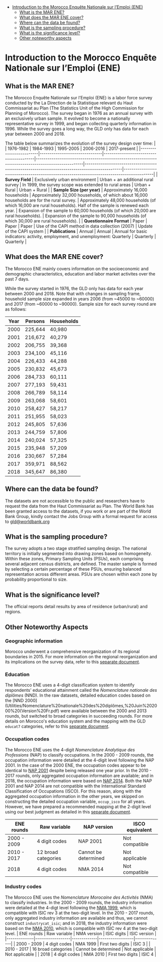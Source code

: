 
-   [Introduction to the Morocco Enquête Nationale sur l’Emploi (ENE)](#introduction-to-morocco-ene)
    -   [What is the MAR ENE?](#what-is-the-mar-ene)
    -   [What does the MAR ENE cover?](#what-does-the-mar-ene-cover)
    -   [Where can the data be found?](#where-can-the-data-be-found)
    -   [What is the sampling
        procedure?](#what-is-the-sampling-procedure)
    -   [What is the significance
        level?](#what-is-the-significance-level)
    -   [Other noteworthy aspects](#other-noteworthy-aspects)


# Introduction to the Morocco Enquête Nationale sur l’Emploi (ENE)

## What is the MAR ENE?

The Morocco Enquête Nationale sur l’Emploi (ENE) is a labor force survey conducted by the La Direction de la Statistique relevant du Haut Commissariat au Plan (The Statistics Unit of the High Commission for Planning of Morocco). The survey began in 1976 as an annual survey with an exclusively urban sample. It evolved to become a nationally representative survey in 1999, and began collecting quarterly information in 1996. While the survey goes a long way, the GLD only has data for each year between 2000 and 2018.  

The table below summarizes the evolution of the survey design over time: 
|                         | 1976-1982                       | 1984-1993                                | 1995-2005                                                                                           | 2006-2016                                                                                     | 2017-present                                                                            |
|-------------------------|--------------------------------|------------------------------------------|------------------------------------------------------------------------------------------------------|-------------------------------------------------------------------------------------------------|---------------------------------------------------------------------------------------------|
| **Survey Field**        | Exclusively urban environment  | Urban + an additional rural survey       | In 1999, the survey scope was extended to rural areas                                               | Urban + Rural                                                                                     | Urban + Rural                                                                                |
| **Sample Size (per year)** | Approximately 16,000 households | Approximately 32,000 households, of which about 16,000 households are for the rural survey. | Approximately 48,000 households (of which 16,000 are rural households). Half of the sample is renewed each year. | Expansion of the sample to 60,000 households (of which 20,000 are rural households).      | Expansion of the sample to 90,000 households (of which 30,000 are rural households).         |
| **Questionnaire Format**   | Paper                           | Paper                                    | Paper                                                                                                 | Use of the CAPI method in data collection (2007)                                               | Update of the CAPI system                                                                      |
| **Publications**        | Annual                          | Annual                                   | Annual for basic indicators: activity, employment, and unemployment: Quarterly                       | Quarterly                                                                                       | Quarterly                                                                                      |


## What does the MAR ENE cover?

The Morocco ENE mainly covers information on the socioeconomic and demographic characteristics, education and labor market activites over the past 7 days. 

While the survey started in 1976, the GLD only has data for each year between 2000 and 2018. Note that with changes in sampling frame, household sample size expanded in years 2006 (from ~45000 to ~60000) and 2017 (from ~60000 to ~90000). Sample size for each survey round are as follows:

| Year | Persons  | Households |
|------|----------|------------|
| 2000 | 225,644  | 40,980     |
| 2001 | 216,672  | 40,279     |
| 2002 | 206,755  | 39,368     |
| 2003 | 234,100  | 45,116     |
| 2004 | 226,433  | 44,288     |
| 2005 | 230,832  | 45,673     |
| 2006 | 284,733  | 60,111     |
| 2007 | 277,193  | 59,431     |
| 2008 | 266,789  | 58,114     |
| 2009 | 263,068  | 58,601     |
| 2010 | 258,427  | 58,217     |
| 2011 | 251,955  | 58,023     |
| 2012 | 245,805  | 57,636     |
| 2013 | 244,759  | 57,806     |
| 2014 | 240,024  | 57,325     |
| 2015 | 235,948  | 57,209     |
| 2016 | 230,667  | 57,284     |
| 2017 | 359,971  | 88,562     |
| 2018 | 345,647  | 86,380     |

## Where can the data be found?

The datasets are not accessible to the public and researchers have to request the data from the Haut Commissariat au Plan. The World Bank has been granted access to the datasets, if you work or are part of the World Bank Group, kindly contact the Jobs Group with a formal request for access to gld@worldbank.org

## What is the sampling procedure?

The survey adopts a two stage stratified sampling design. The national territory is initially segmented into drawing zones based on homogeneity. Within these zones, Primary Sampling Units (PSUs), each comprising several adjacent census districts, are defined. The master sample is formed by selecting a certain percentage of these PSUs, ensuring balanced representation across different areas. PSUs are chosen within each zone by probability proportional to size.

## What is the significance level?

The official reports detail results by area of residence (urban/rural) and regions. 

## Other Noteworthy Aspects

### Geographic information

Morocco underwent a comprehensive reorganization of its regional boundaries in 2015. For more information on the regional reorganization and its implications on the survey data, refer to this [separate document](Geographic%20Information.md).

### Education

The Morocco ENE uses a 4-digit classification system to identify respondents' educational attainment called the *Nomenclature nationale des diplômes* (NND). In the raw datasets, detailed education codes based on the [NND 2000](Utilities/Nomenclature%20nationale%20des%20diplômes,%20Juin%202000%20(Version%20Fr.pdf) were available between the 2000 and 2013 rounds, but switched to broad categories in succeeding rounds. For more details on Morocco's education system and the mapping with the GLD `educat7` categories, refer to this [separate document](Education%20system.md).

### Occupation codes

The Morocco ENE uses the 4-digit *Nomenclature Analytique des Professions* (NAP) to classify occupations. In the 2000 - 2009 rounds, the occupation information were detailed at the 4-digit level following the NAP 2001. In the case of the 2000 ENE, the occupation codes appear to be identical to [NAP 2001](Utilities/Nomenclature%20analytique%20des%20professions,%20Mai%202001%20(Version%20Fr).pdf) despite being released one year prior. In the 2010 - 2017 rounds, only aggregated occupation information are available; and in 2018, the occupation information were based on [NAP 2014](Utilities/Nomenclature%20analytique%20des%20professions,%20Décembre%202014%20(Version%20Fr)%20(1).pdf). Both the NAP 2001 and NAP 2014 are not compatible with the International Standard Classification of Occupations (ISCO). For this reason, along with the aggregated occupation information in the other years, we skipped on constructing the detailed occupation variable, `occup_isco` for all years. However, we have prepared a recommended mapping at the 2-digit level using our best judgment as detailed in this [separate document](Mapping%20to%20ISCO.md). 

| ENE rounds   | Raw variable     | NAP version | ISCO equivalent      | 
|--------------|------------------|-------------|------------------|
| 2000 - 2009  | 4 digit codes    | NAP 2001    |Not compatible |
| 2010 - 2017  | 12 broad categories | Cannot be determined   | Not applicable           |
|  2018        | 4 digit codes    | NMA 2014    | Not compatible         |

### Industry codes
The Morocco ENE uses the *Nomenclature Morocaine des Activités* (NMA) to classify industries. In the 2000 - 2009 rounds, the industry information were detailed at the 4-digt level following the [NMA 1999](Utilities/Nomenclature%20marocaine%20des%20activités.pdf), which is compatible with ISIC rev 3 at the two-digit level. In the 2010 - 2017 rounds, only aggregated industry information are available and thus, we cannot construct `industrycat_isic`; and in 2018, the industry information were based on the [NMA 2010](Utilities/Nomenclature%20marocaine%20des%20activités,%20NMA%202010%20(version%20française).pdf), which is compatible with ISIC rev 4 at the two-digit level. 
| ENE rounds   | Raw variable     | NMA version | ISIC digits      | ISIC version |
|--------------|------------------|-------------|------------------|--------------|
| 2000 - 2009  | 4 digit codes    | NMA 1999    | First two digits | ISIC 3       |
| 2010 - 2017  | 16 broad categories | Cannot be determined   | Not applicable           | Not applicable       |
|  2018        | 4 digit codes    | NMA 2010    | First two digits           | ISIC 4       |
